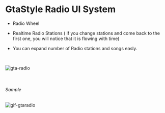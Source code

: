 # GtaStyle Radio UI System
 
 - Radio Wheel<br>
 
 - Realtime Radio Stations ( if you change stations and come back to the first one, you will notice that it is flowing with time)<br>
 
 - You can expand number of Radio stations  and songs easly.<br>
 
<br>

![gta-radio](https://user-images.githubusercontent.com/29523816/37522730-e4e1b55e-2935-11e8-832c-983d88b85031.png)

<br>

###### Sample  
![gif-gtaradio](https://user-images.githubusercontent.com/29523816/38816294-709f8d16-419e-11e8-87c3-843b9e9af8ff.gif)


